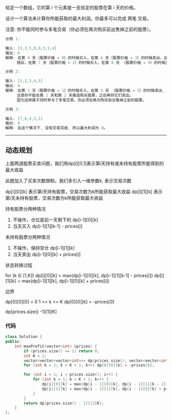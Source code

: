 给定一个数组，它的第 i 个元素是一支给定的股票在第 i 天的价格。

设计一个算法来计算你所能获取的最大利润。你最多可以完成 两笔 交易。

注意: 你不能同时参与多笔交易（你必须在再次购买前出售掉之前的股票）。

```cpp
示例 1:

输入: [3,3,5,0,0,3,1,4]
输出: 6
解释: 在第 4 天（股票价格 = 0）的时候买入，在第 6 天（股票价格 = 3）的时候卖出，这笔交易所能获得利润 = 3-0 = 3 。
     随后，在第 7 天（股票价格 = 1）的时候买入，在第 8 天 （股票价格 = 4）的时候卖出，这笔交易所能获得利润 = 4-1 = 3 。

示例 2:

输入: [1,2,3,4,5]
输出: 4
解释: 在第 1 天（股票价格 = 1）的时候买入，在第 5 天 （股票价格 = 5）的时候卖出, 这笔交易所能获得利润 = 5-1 = 4 。  
     注意你不能在第 1 天和第 2 天接连购买股票，之后再将它们卖出。  
     因为这样属于同时参与了多笔交易，你必须在再次购买前出售掉之前的股票。

示例 3:

输入: [7,6,4,3,1]
输出: 0
解释: 在这个情况下, 没有交易完成, 所以最大利润为 0。
```

---

## 动态规划

上面两道股票买卖问题，我们用dp[i][0,1]表示第i天持有或未持有股票所能得到的最大收益

此题加入了买卖次数限制，我们多引入一维参数k, 表示交易次数

dp[i][0][k] 表示第i天持有股票，交易次数为k所能获取最大收益
dp[i][1][k] 表示第i天未持有股票，交易次数为k所能获取最大收益

持有股票分两种情况

1. 不操作，仓位是前一天剩下的 dp[i-1][0][k]
2. 当天买入 dp[i-1][1][k-1] - prices[i]

未持有股票分两种情况

1. 不操作，保持空仓 dp[i-1][1][k]
2. 当天卖出 dp[i-1][0][k] + prices[i]

状态转换过程

for (k ∈ [1,K])
    dp[i][0][k] = max(dp[i-1][0][k],  dp[i-1][1][k-1] - prices[i])
    dp[i][1][k] = max(dp[i-1][1][k],  dp[i-1][0][k] + prices[i])

边界

dp[0][0][0] = 0
1 <= k <= K
dp[0][0][k] = -prices[0]

dp[prices.size() -1][1][K]

### 代码

```cpp
class Solution {
public:
    int maxProfit(vector<int> &prices) {
        if (prices.size() <= 1) return 0;
        int K = 2;
        vector<vector<vector<int>>> dp(prices.size(), vector<vector<int>>(2, vector<int>(K + 1, 0)));
        for (int k = 1; k < K + 1; k++) dp[0][0][k] = -prices[0];

        for (int i = 1; i < prices.size(); i++) {
            for (int k = 1; k < K + 1; k++) {
                dp[i][0][k] = max(dp[i - 1][0][k], dp[i - 1][1][k - 1] - prices[i]);
                dp[i][1][k] = max(dp[i - 1][1][k], dp[i - 1][0][k] + prices[i]);
            }
        }
        return dp[prices.size() - 1][1][K];
    }
};
```
